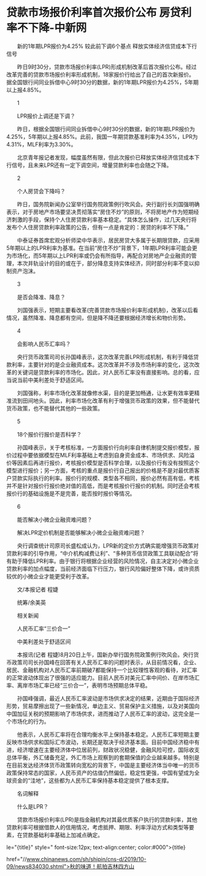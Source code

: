 # 贷款市场报价利率首次报价公布 房贷利率不下降-中新网

　　新的1年期LPR报价为4.25% 较此前下调6个基点 释放实体经济信贷成本下行信号

　　昨日9时30分，贷款市场报价利率(LPR)形成机制改革后首次报价公布。经过改革完善的贷款市场报价利率形成机制，18家报价行给出了自己的首次新报价。据全国银行间同业拆借中心9时30分的数据，新的1年期LPR报价为4.25%，5年期以上报4.85%。

　　1

　　LPR报价上调还是下调？

　　昨日，根据全国银行间同业拆借中心9时30分的数据，新的1年期LPR报价为4.25%，5年期以上报4.85%。此前，我国一年期贷款基准利率为4.35%，LPR为4.31%，MLF利率为3.30%。

　　北京青年报记者发现，幅度虽然有限，但此次报价已释放实体经济信贷成本下行信号，且未来LPR还有一定下调空间，增量贷款利率也会随之下降。

　　2

　　个人房贷会下降吗？

　　昨日，国务院新闻办公室举行国务院政策例行吹风会。央行副行长刘国强明确表示，对于房地产市场要坚决贯彻落实“房住不炒”的原则，不将房地产作为短期经济刺激的手段，保持个人住房贷款利率基本稳定。“具体怎么操作，过几天央行将发布个人住房贷款利率政策的公告，但有一点是肯定的：房贷的利率不下降。”

　　中泰证券首席宏观分析师梁中华表示，居民房贷大多属于长期限贷款，应采用5年期以上的LPR利率为基准。在当前“房住不炒”背景下，1年期LPR利率可能会更为市场化，而5年期以上LPR利率或仍会有所指导，再配合对房地产企业融资的管理，本次并轨设计的目的或在于，部分降息支持实体经济，同时部分利率不变以抑制资产泡沫。

　　3

　　是否会降准、降息？

　　刘国强表示，短期主要看改革(完善贷款市场报价利率形成机制)，改革以后看情况，虽然降准、降息都有空间，但是降不降还要根据经济增长和物价形势。

　　4

　　会影响人民币汇率吗？

　　央行货币政策司司长孙国峰表示，这次改革完善LPR形成机制，有利于降低贷款利率，主要针对的是企业融资成本。这次改革并不涉及市场利率的变化，这次改革的关键词是贷款利率的市场化。因此，对人民币汇率没有直接影响。总的看，应当说当前中美利差处于舒适区间。

　　刘国强称，利率市场化改革就像修水渠，目的是更加畅通，让水更有效率更精准流到田间地头。因此，利率市场化改革有利于增强货币政策的效果，但不能替代货币政策，也不能替代其他的一些政策。

　　5

　　18个报价行报价是否科学？

　　孙国峰表示，关于考核标准，一方面报价行向利率自律机制提交报价模型，报价过程中要依据模型在MLF利率基础上考虑到自身资金成本、市场供求、风险溢价等因素后再进行报价，考核报价模型是否科学合理，以及报价行有没有按照这个模型进行报价；另一方面，考核的重点是报价行自己报出的价格是不是对最优质客户贷款实际执行的利率。报价行的规模、类型各不相同，报价必然有高有低，考核并不是针对报价行报价绝对值的高低，而是考核报价行报价的机制。同时还会考核报价行的基础设施是不是完善，能否按时报价等情况。

　　6

　　能否解决小微企业融资难问题？

　　解决LPR定价机制是否能够解决小微企业融资难问题？

　　央行调查统计司原司长盛松成认为，LPR新的定价方式确实能增强货币政策对贷款利率的引导作用，“中介机构减费让利”、“多种货币信贷政策工具联动配合”将有助于降低LPR利率。由于银行将根据企业经营的风险情况，自主决定对小微企业贷款利率的加点幅度，当前经济面临下行压力，银行风险偏好整体下降，或许资质较优的小微企业才能更受利于改革。

　　文/本报记者 程婕

　　统筹/余美英

　　相关新闻

　　人民币汇率“三价合一”

　　中美利差处于舒适区间

　　本报讯(记者 程婕)8月20日上午，国新办举行国务院政策例行吹风会。央行货币政策司司长孙国峰在回答有关人民币汇率的问题时表示，从目前情况看，企业、居民、金融机构对人民币汇率前期破7都能保持一个比较理性客观的看待，对汇率的正常波动体现出了很强的适应能力。目前人民币对美元汇率中间价、在岸市场汇率、离岸市场汇率已经“三价合一”，表明市场预期总体平稳。

　　孙国峰强调，最近人民币汇率波动是市场供求决定的结果，近期由于国际经济形势，贸易摩擦出现了一些新情况，单边主义、贸易保护主义措施，以及对美国向中国加征关税的预期影响了市场供求，进而推动了人民币汇率的波动，这完全是一个市场化的行为。

　　他表示，人民币汇率将在合理均衡水平上保持基本稳定。人民币汇率短期主要反映市场供求和国际汇市波动，长期还是取决于经济基本面。目前中国经济稳中有进，经济增速在主要经济体中位居前列，财政状况稳健，金融风险可控，国际收支总体平衡，外汇储备充足，外汇市场上观察到的套期保值的企业越来越多。特别是在目前发达经济体货币政策转向宽松的背景下，中国是主要经济体当中唯一的货币政策保持常态的国家，人民币资产的估值仍然偏低，稳定性更强，中国有望成为全球资金的“洼地”，这些都为人民币汇率保持基本稳定提供了根本支撑。

　　名词解释

　　什么是LPR？

　　贷款市场报价利率(LPR)是指金融机构对其最优质客户执行的贷款利率，其他贷款利率可根据借款人的信用情况，考虑抵押、期限、利率浮动方式和类型等要素，在贷款基础利率基础上加减点确定。

le="{title}" style=" font-size:12px; text-align:center; color:#000">{title}

href="//www.chinanews.com/sh/shipin/cns-d/2019/10-09/news834030.shtml">秋的味道！航拍吉林四方山
